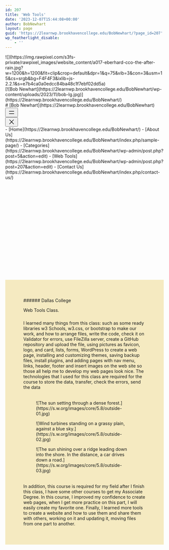 ```yaml
---
id: 207
title: 'Web Tools'
date: '2023-12-07T15:44:08+00:00'
author: BobNewhart
layout: page
guid: 'https://2learnwp.brookhavencollege.edu/BobNewhart/?page_id=207'
wp_featherlight_disable:
    - ''
---
```


<div class="wp-block-group alignfull is-layout-constrained wp-block-group-is-layout-constrained"><div class="wp-block-cover alignfull is-light" style="padding-top:var(--wp--preset--spacing--30);padding-right:var(--wp--preset--spacing--30);padding-bottom:var(--wp--preset--spacing--30);padding-left:var(--wp--preset--spacing--30);min-height:50px"><span aria-hidden="true" class="wp-block-cover__background has-black-background-color has-background-dim"></span>![](https://img.rawpixel.com/s3fs-private/rawpixel_images/website_content/a017-eberhard-cco-the-after-rain.jpg?w=1200&h=1200&fit=clip&crop=default&dpr=1&q=75&vib=3&con=3&usm=15&cs=srgb&bg=F4F4F3&ixlib=js-2.2.1&s=e7b4ca0a0edcc84ba48c1f7ebf02dd5a)<div class="wp-block-cover__inner-container is-layout-flow wp-block-cover-is-layout-flow"><div class="wp-block-group alignwide has-base-color has-text-color has-link-color wp-elements-f31ac8c06545c223dc62f3a1b7489003 is-content-justification-space-between is-layout-flex wp-container-core-group-layout-4 wp-block-group-is-layout-flex" style="margin-top:0;margin-bottom:0"><div class="wp-block-group is-layout-flex wp-block-group-is-layout-flex"><div class="is-default-size is-style-default wp-block-site-logo">[![Bob Newhart](https://2learnwp.brookhavencollege.edu/BobNewhart/wp-content/uploads/2023/11/bob-lg.jpg)](https://2learnwp.brookhavencollege.edu/BobNewhart/)</div># [Bob Newhart](https://2learnwp.brookhavencollege.edu/BobNewhart)

</div><nav aria-label="Header navigation 3" class="is-responsive wp-block-navigation is-layout-flex wp-block-navigation-is-layout-flex" data-wp-context="{"core":{"navigation":{"overlayOpenedBy":[],"type":"overlay","roleAttribute":"","ariaLabel":"Menu"}}}" data-wp-interactive=""><button aria-haspopup="true" aria-label="Open menu" class="wp-block-navigation__responsive-container-open " data-wp-on--click="actions.core.navigation.openMenuOnClick" data-wp-on--keydown="actions.core.navigation.handleMenuKeydown"><svg aria-hidden="true" focusable="false" height="24" viewbox="0 0 24 24" width="24" xmlns="http://www.w3.org/2000/svg"><rect height="1.5" width="16" x="4" y="7.5"></rect><rect height="1.5" width="16" x="4" y="15"></rect></svg></button><div class="wp-block-navigation__responsive-container  " data-wp-class--has-modal-open="selectors.core.navigation.isMenuOpen" data-wp-class--is-menu-open="selectors.core.navigation.isMenuOpen" data-wp-effect="effects.core.navigation.initMenu" data-wp-on--focusout="actions.core.navigation.handleMenuFocusout" data-wp-on--keydown="actions.core.navigation.handleMenuKeydown" id="modal-7" style="" tabindex="-1"><div class="wp-block-navigation__responsive-close" tabindex="-1"><div class="wp-block-navigation__responsive-dialog" data-wp-bind--aria-label="selectors.core.navigation.ariaLabel" data-wp-bind--aria-modal="selectors.core.navigation.ariaModal" data-wp-bind--role="selectors.core.navigation.roleAttribute" data-wp-effect="effects.core.navigation.focusFirstElement"> <button aria-label="Close menu" class="wp-block-navigation__responsive-container-close" data-wp-on--click="actions.core.navigation.closeMenuOnClick"><svg aria-hidden="true" focusable="false" height="24" viewbox="0 0 24 24" width="24" xmlns="http://www.w3.org/2000/svg"><path d="M13 11.8l6.1-6.3-1-1-6.1 6.2-6.1-6.2-1 1 6.1 6.3-6.5 6.7 1 1 6.5-6.6 6.5 6.6 1-1z"></path></svg></button><div class="wp-block-navigation__responsive-container-content" id="modal-7-content">- [<span class="wp-block-navigation-item__label">Home</span>](https://2learnwp.brookhavencollege.edu/BobNewhart/)
- [<span class="wp-block-navigation-item__label">About Us</span>](https://2learnwp.brookhavencollege.edu/BobNewhart/index.php/sample-page/)
- [<span class="wp-block-navigation-item__label">Categories</span>](https://2learnwp.brookhavencollege.edu/BobNewhart/wp-admin/post.php?post=5&action=edit)
- [<span class="wp-block-navigation-item__label">Web Tools</span>](https://2learnwp.brookhavencollege.edu/BobNewhart/wp-admin/post.php?post=207&action=edit)
- [<span class="wp-block-navigation-item__label">Contact Us</span>](https://2learnwp.brookhavencollege.edu/BobNewhart/index.php/contact-us/)

</div> </div> </div> </div></nav></div><div aria-hidden="true" class="wp-block-spacer" style="height:33vw"></div></div></div></div><div class="wp-block-group alignfull has-background is-layout-flow wp-block-group-is-layout-flow" style="background-color:#f5eac1;padding-top:6vw;padding-right:6vw;padding-bottom:6vw;padding-left:6vw"><div class="wp-block-group is-vertical is-nowrap is-layout-flex wp-container-core-group-layout-6 wp-block-group-is-layout-flex" style="padding-right:0;padding-left:0">###### Dallas College

Web Tools Class.

</div><div aria-hidden="true" class="wp-block-spacer" style="height:1vw"></div><div class="wp-block-group alignwide is-vertical is-nowrap is-layout-flex wp-container-core-group-layout-7 wp-block-group-is-layout-flex" style="padding-top:0;padding-right:0;padding-bottom:0;padding-left:0"><div class="wp-block-columns alignwide is-layout-flex wp-container-core-columns-layout-7 wp-block-columns-is-layout-flex"><div class="wp-block-column is-layout-flow wp-block-column-is-layout-flow" style="flex-basis:33.38%">I learned many things from this class: such as some ready libraries w3 Schools, w3.css, or bootstrap to make our work, and how to arrange files, write the code, check it on Validator for errors, use FileZilla server, create a GitHub repository and upload the file, using pictures as favicon, logo, and card, lists, forms, WordPress to create a web page, installing and customizing themes, saving backup files, install plugins, and adding pages with nav menu, links, header, footer and insert images on the web site so those all help me to develop my web pages look nice. The technologies that I used for this class are required for the course to store the data, transfer, check the errors, send the data

</div><div class="wp-block-column is-layout-flow wp-block-column-is-layout-flow" style="flex-basis:33%"><div aria-hidden="true" class="wp-block-spacer" style="height:2vw"></div><figure class="wp-block-image size-large">![The sun setting through a dense forest.](https://s.w.org/images/core/5.8/outside-01.jpg)</figure></div><div class="wp-block-column is-layout-flow wp-block-column-is-layout-flow" style="flex-basis:33.62%"><figure class="wp-block-image size-large">![Wind turbines standing on a grassy plain, against a blue sky.](https://s.w.org/images/core/5.8/outside-02.jpg)</figure></div></div><div class="wp-block-columns alignwide is-layout-flex wp-container-core-columns-layout-8 wp-block-columns-is-layout-flex"><div class="wp-block-column is-layout-flow wp-block-column-is-layout-flow" style="flex-basis:69%"><figure class="wp-block-image size-large">![The sun shining over a ridge leading down into the shore. In the distance, a car drives down a road.](https://s.w.org/images/core/5.8/outside-03.jpg)</figure></div><div class="wp-block-column is-vertically-aligned-center is-layout-flow wp-block-column-is-layout-flow" style="flex-basis:33%"><div aria-hidden="true" class="wp-block-spacer" style="height:2vw"></div>In addition, this course is required for my field after I finish this class, I have some other courses to get my Associate Degree. In this course, I improved my confidence to create web pages, when I get more practice on this part, I will easily create my favorite one.  
Finally, I learned more tools to create a website and how to use them and share them with others, working on it and updating it, moving files from one part to another.

</div></div></div></div>